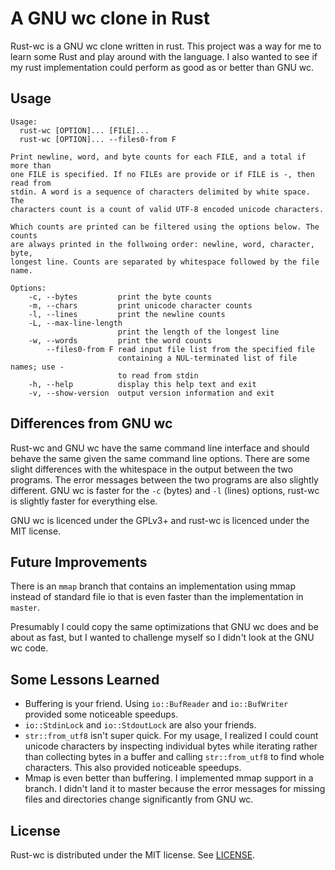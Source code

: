 A GNU wc clone in Rust
======================
Rust-wc is a GNU wc clone written in rust. This project was a way for me to
learn some Rust and play around with the language. I also wanted to see if my
rust implementation could perform as good as or better than GNU wc.

Usage
-----
```
Usage:
  rust-wc [OPTION]... [FILE]...
  rust-wc [OPTION]... --files0-from F

Print newline, word, and byte counts for each FILE, and a total if more than
one FILE is specified. If no FILEs are provide or if FILE is -, then read from
stdin. A word is a sequence of characters delimited by white space. The
characters count is a count of valid UTF-8 encoded unicode characters.

Which counts are printed can be filtered using the options below. The counts
are always printed in the follwoing order: newline, word, character, byte,
longest line. Counts are separated by whitespace followed by the file name.

Options:
    -c, --bytes         print the byte counts
    -m, --chars         print unicode character counts
    -l, --lines         print the newline counts
    -L, --max-line-length 
                        print the length of the longest line
    -w, --words         print the word counts
        --files0-from F read input file list from the specified file
                        containing a NUL-terminated list of file names; use -
                        to read from stdin
    -h, --help          display this help text and exit
    -v, --show-version  output version information and exit
```

Differences from GNU wc
-----------------------
Rust-wc and GNU wc have the same command line interface and should behave the
same given the same command line options. There are some slight differences
with the whitespace in the output between the two programs. The error messages
between the two programs are also slightly different. GNU wc is faster for the
`-c` (bytes) and `-l` (lines) options, rust-wc is slightly faster for
everything else.

GNU wc is licenced under the GPLv3+ and rust-wc is licenced under the MIT
license.

Future Improvements
-------------------
There is an `mmap` branch that contains an implementation using mmap instead of
standard file io that is even faster than the implementation in `master`.

Presumably I could copy the same optimizations that GNU wc does and be about as
fast, but I wanted to challenge myself so I didn't look at the GNU wc code.

Some Lessons Learned
--------------------

- Buffering is your friend. Using `io::BufReader` and `io::BufWriter` provided
some noticeable speedups.
- `io::StdinLock` and `io::StdoutLock` are also your friends.
- `str::from_utf8` isn't super quick. For my usage, I realized I could count unicode characters by inspecting individual bytes while iterating rather than collecting bytes in a buffer and calling `str::from_utf8` to find whole characters. This also provided noticeable speedups.
- Mmap is even better than buffering. I implemented mmap support in a branch. I didn't land it to master because the error messages for missing files and directories change significantly from GNU wc.

License
-------
Rust-wc is distributed under the MIT license. See [LICENSE](LICENSE).
